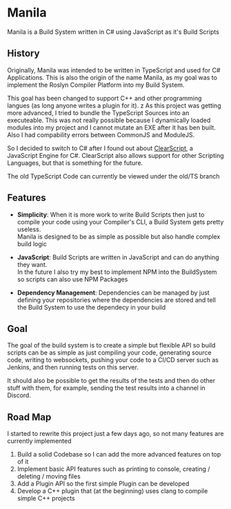 # Manila
Manila is a Build System written in C# using JavaScript as it's Build Scripts

## History
Originally, Manila was intended to be written in TypeScript and used for C# Applications. This is also the origin of the name Manila, as my goal was to implement the Roslyn Compiler Platform into my Build System.

This goal has been changed to support C++ and other programming langues (as long anyone writes a plugin for it).
z
As this project was getting more advanced, I tried to bundle the TypeScript Sources into an executeable. This was not really possible because I dynamically loaded modules into my project and I cannot mutate an EXE after it has ben built. Also I had compability errors between CommonJS and ModuleJS.

So I decided to switch to C# after I found out about [ClearScript](https://github.com/microsoft/ClearScript), a JavaScript Engine for C#. 
ClearScript also allows support for other Scripting Languages, but that is something for the future.

The old TypeScript Code can currently be viewed under the old/TS branch

## Features
- **Simplicity**: When it is more work to write Build Scripts then just to compile your code using your Compiler's CLI, a Build System gets pretty useless.  
Manila is designed to be as simple as possible but also handle complex build logic

- **JavaScript**: Build Scripts are written in JavaScript and can do anything they want.  
In the future I also try my best to implement NPM into the BuildSystem so scripts can also use NPM Packages

- **Dependency Management**: Dependencies can be managed by just defining your repositories where the dependencies are stored and tell the Build System to use the dependecy in your build

## Goal
The goal of the build system is to create a simple but flexible API so build scripts can be as simple as just compiling your code, generating source code, writing to websockets, pushing your code to a CI/CD server such as Jenkins, and then running tests on this server.

It should also be possible to get the results of the tests and then do other stuff with them, for example, sending the test results into a channel in Discord.

## Road Map
I started to rewrite this project just a few days ago, so not many features are currently implemented

1. Build a solid Codebase so I can add the more advanced features on top of it
2. Implement basic API features such as printing to console, creating / deleting / moving files
3. Add a Plugin API so the first simple Plugin can be developed
4. Develop a C++ plugin that (at the beginning) uses clang to compile simple C++ projects
